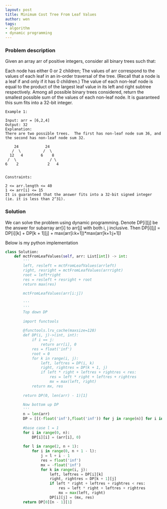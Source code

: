 ```yaml
---
layout: post
title: Minimum Cost Tree From Leaf Values
author: wen
tags:
- algorithm
- dynamic programming
---
```


### Problem description
Given an array arr of positive integers, consider all binary trees such that:

Each node has either 0 or 2 children;
The values of arr correspond to the values of each leaf in an in-order traversal of the tree.  (Recall that a node is a leaf if and only if it has 0 children.)
The value of each non-leaf node is equal to the product of the largest leaf value in its left and right subtree respectively.
Among all possible binary trees considered, return the smallest possible sum of the values of each non-leaf node.  It is guaranteed this sum fits into a 32-bit integer.

 
```
Example 1:

Input: arr = [6,2,4]
Output: 32
Explanation:
There are two possible trees.  The first has non-leaf node sum 36, and the second has non-leaf node sum 32.

    24            24
   /  \          /  \
  12   4        6    8
 /  \               / \
6    2             2   4
 

Constraints:

2 <= arr.length <= 40
1 <= arr[i] <= 15
It is guaranteed that the answer fits into a 32-bit signed integer (ie. it is less than 2^31).
```

### Solution
We can solve the problem using dynamic programming. Denote DP[i][j] be the answer for subarray arr[i] to arr[j] with both i, j inclusive. Then
DP[i][j] = DP[i][k] + DP[k + 1][j] + max(arr[i:k+1])*max(arr[k+1:j+1])

Below is my python implementation

```python
class Solution:
    def mctFromLeafValues(self, arr: List[int]) -> int:
        '''
        left, resleft = mctFromLeafValues(arrleft)
        right, resright = mctFromLeafValues(arrright)
        root = left*right
        res = resleft + resright + root
        return max(res)
        
        mctFromLeafValues(arr[i:j])
        
        '''
        '''
        Top down DP
        
        import functools
        
        @functools.lru_cache(maxsize=128)
        def DP(i, j)->(int, int):
            if i == j:
                return arr[i], 0
            res = float('inf')
            root = 0
            for k in range(i, j):
                left, leftres = DP(i, k)
                right, rightres = DP(k + 1, j)
                if left * right + leftres + rightres < res:
                    res = left * right + leftres + rightres
                    mx = max(left, right)
            return mx, res
        
        return DP(0, len(arr) - 1)[1]
        
        Now bottom up DP
        '''
        n = len(arr)
        DP = [[(-float('inf'),float('inf')) for j in range(n)] for i in range(n)]
        
        #base case l = 1
        for i in range(0, n):
            DP[i][i] = (arr[i], 0)
            
        for l in range(2, n + 1):
            for i in range(0, n + 1 - l):
                j = l + i - 1
                res = float('inf')
                mx = -float('inf')
                for k in range(i, j):
                    left, leftres = DP[i][k]
                    right, rightres = DP[k + 1][j]
                    if left * right + leftres + rightres < res:
                        res = left * right + leftres + rightres
                        mx = max(left, right)
                    DP[i][j] = (mx, res)
        return DP[0][n - 1][1]
				
```